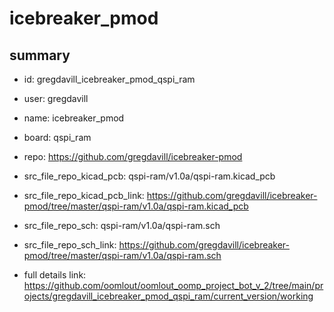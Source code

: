 # icebreaker_pmod
 
## summary 
* id: gregdavill_icebreaker_pmod_qspi_ram
* user: gregdavill
* name: icebreaker_pmod
* board: qspi_ram
* repo: https://github.com/gregdavill/icebreaker-pmod
* src_file_repo_kicad_pcb: qspi-ram/v1.0a/qspi-ram.kicad_pcb
* src_file_repo_kicad_pcb_link: https://github.com/gregdavill/icebreaker-pmod/tree/master/qspi-ram/v1.0a/qspi-ram.kicad_pcb


* src_file_repo_sch: qspi-ram/v1.0a/qspi-ram.sch
* src_file_repo_sch_link: https://github.com/gregdavill/icebreaker-pmod/tree/master/qspi-ram/v1.0a/qspi-ram.sch
* full details link: https://github.com/oomlout/oomlout_oomp_project_bot_v_2/tree/main/projects/gregdavill_icebreaker_pmod_qspi_ram/current_version/working  






